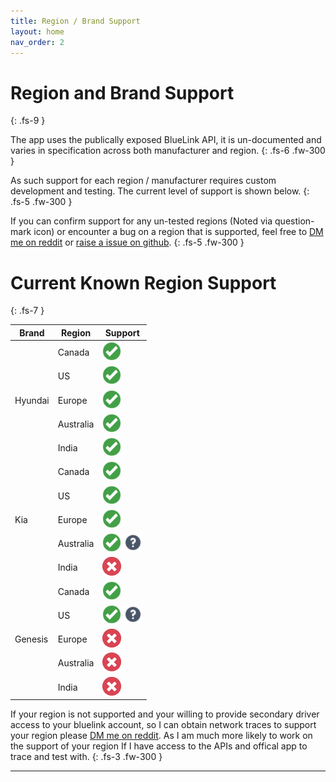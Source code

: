 ```yaml
---
title: Region / Brand Support
layout: home
nav_order: 2
---
```


# Region and Brand Support
{: .fs-9 }

The app uses the publically exposed BlueLink API, it is un-documented and varies in specification across both manufacturer and region.
{: .fs-6 .fw-300 }

As such support for each region / manufacturer requires custom development and testing. The current level of support is shown below.
{: .fs-5 .fw-300 }

If you can confirm support for any un-tested regions (Noted via question-mark icon) or encounter a bug on a region that is supported, feel free to [DM me on reddit](https://www.reddit.com/user/andyfase/) or [raise a issue on github](https://github.com/andyfase/egmp-bluelink-scriptable/issues).
{: .fs-5 .fw-300 }

# Current Known Region Support
{: .fs-7 }

<table class="styled-table">
<thead>
  <tr>
    <th class="styled-table-col">Brand</th>
    <th>Region</th>
    <th>Support</th>
  </tr>
</thead>
<tbody>
<tr>
<td rowspan=5 class="styled-table-col">Hyundai</td>
<td>Canada</td>
<td><img src="../images/checkmark.png" width="30"/></td>
</tr>
<tr>
<td>US</td>
<td style="text-size: 40"><img src="../images/checkmark.png" width="30"/></td>
</tr>
<tr>
<td>Europe</td>
<td><img src="../images/checkmark.png" width="30"/></td>
</tr>
<tr>
<td>Australia</td>
<td><img src="../images/checkmark.png" width="30"/></td>
</tr>

<tr  class="styled-table-row">
<td>India</td>
<td><img src="../images/checkmark.png" width="30"/></td>
</tr>



<tr>
<td rowspan=5 class="styled-table-col">Kia</td>
<td>Canada</td>
<td><img src="../images/checkmark.png" width="30"/></td>
</tr>
<tr>
<td>US</td>
<td><img src="../images/checkmark.png" width="30"/></td>
</tr>
<tr>
<td>Europe</td>
<td><img src="../images/checkmark.png" width="30"/>
</td>
</tr>
<tr>
<td>Australia</td>
<td>
<img src="../images/checkmark.png" width="30"/>
<img src="../images/question.png" width="30"/>
</td>
</tr>

<tr  class="styled-table-row">
<td>India</td>
<td><img src="../images/cross.png" width="30"/></td>
</tr>

<tr>
<td rowspan=5 class="styled-table-col">Genesis</td>
<td>Canada</td>
<td><img src="../images/checkmark.png" width="30"/></td>
</tr>
<tr>
<td>US</td>
<td>
<img src="../images/checkmark.png" width="30"/>
<img src="../images/question.png" width="30"/>
</td>
</tr>
<tr>
<td>Europe</td>
<td><img src="../images/cross.png" width="30"/>
</td>
</tr>
<tr>
<td>Australia</td>
<td>
<img src="../images/cross.png" width="30"/>
</td>
</tr>

<tr>
<td>India</td>
<td><img src="../images/cross.png" width="30"/></td>
</tr>


</tbody>
</table>

If your region is not supported and your willing to provide secondary driver access to your bluelink account, so I can obtain network traces to support your region please [DM me on reddit](https://www.reddit.com/user/andyfase/). As I am much more likely to work on the support of your region If I have access to the APIs and offical app to trace and test with.
{: .fs-3 .fw-300 }

----
